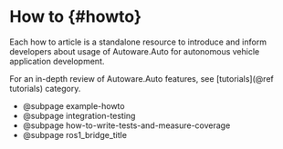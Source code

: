 How to {#howto}
=========

Each how to article is a standalone resource to introduce and inform developers about usage of
Autoware.Auto for autonomous vehicle application development.

For an in-depth review of Autoware.Auto features, see [tutorials](@ref tutorials) category.

- @subpage example-howto
- @subpage integration-testing
- @subpage how-to-write-tests-and-measure-coverage
- @subpage ros1_bridge_title
